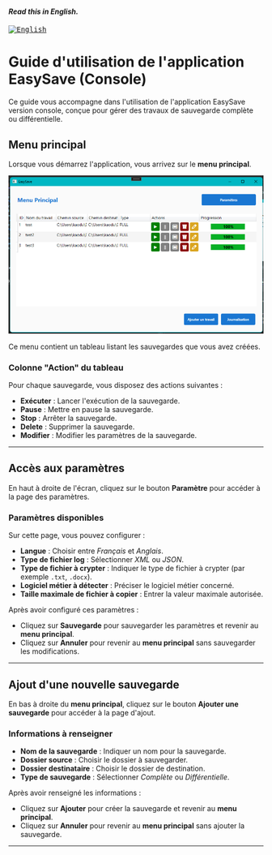 #### _Read this in English._

<kbd>[<img title="English" alt="English" src="https://flagcdn.com/w40/gb.png" width="22">](translations/User_guide_En.md)</kbd>

# Guide d'utilisation de l'application EasySave (Console)

Ce guide vous accompagne dans l'utilisation de l'application EasySave version console, conçue pour gérer des travaux de sauvegarde complète ou différentielle.

## Menu principal
Lorsque vous démarrez l'application, vous arrivez sur le **menu principal**.  

![Interface](Image/Interface_EasySave.png)

Ce menu contient un tableau listant les sauvegardes que vous avez créées.

### Colonne "Action" du tableau
Pour chaque sauvegarde, vous disposez des actions suivantes :
- **Exécuter** : Lancer l'exécution de la sauvegarde.
- **Pause** : Mettre en pause la sauvegarde.
- **Stop** : Arrêter la sauvegarde.
- **Delete** : Supprimer la sauvegarde.
- **Modifier** : Modifier les paramètres de la sauvegarde.

---

## Accès aux paramètres
En haut à droite de l'écran, cliquez sur le bouton **Paramètre** pour accéder à la page des paramètres.

### Paramètres disponibles
Sur cette page, vous pouvez configurer :
- **Langue** : Choisir entre *Français* et *Anglais*.
- **Type de fichier log** : Sélectionner *XML* ou *JSON*.
- **Type de fichier à crypter** : Indiquer le type de fichier à crypter (par exemple `.txt`, `.docx`).
- **Logiciel métier à détecter** : Préciser le logiciel métier concerné.
- **Taille maximale de fichier à copier** : Entrer la valeur maximale autorisée.

Après avoir configuré ces paramètres :
- Cliquez sur **Sauvegarde** pour sauvegarder les paramètres et revenir au **menu principal**.
- Cliquez sur **Annuler** pour revenir au **menu principal** sans sauvegarder les modifications.

---

## Ajout d'une nouvelle sauvegarde
En bas à droite du **menu principal**, cliquez sur le bouton **Ajouter une sauvegarde** pour accéder à la page d'ajout.

### Informations à renseigner
- **Nom de la sauvegarde** : Indiquer un nom pour la sauvegarde.
- **Dossier source** : Choisir le dossier à sauvegarder.
- **Dossier destinataire** : Choisir le dossier de destination.
- **Type de sauvegarde** : Sélectionner *Complète* ou *Différentielle*.

Après avoir renseigné les informations :
- Cliquez sur **Ajouter** pour créer la sauvegarde et revenir au **menu principal**.
- Cliquez sur **Annuler** pour revenir au **menu principal** sans ajouter la sauvegarde.

---

